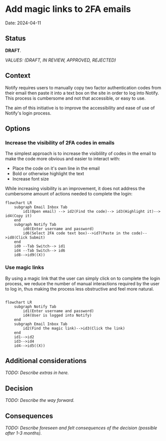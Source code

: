 # Add magic links to 2FA emails

Date: 2024-04-11

## Status

**DRAFT**.

_VALUES: (DRAFT, IN REVIEW, APPROVED, REJECTED)_

## Context

Notify requires users to manually copy two factor authentication codes from their email then paste it into a text box on the site in order to log into Notify. This process is cumbersome and not that accessible, or easy to use.

The aim of this initiative is to improve the accessibility and ease of use of Notify's login process.

## Options

### Increase the visibility of 2FA codes in emails
The simplest approach is to increase the visiblility of codes in the email to make the code more obvious and easier to interact with:
- Place the code on it's own line in the email
- Bold or otherwise highlight the text
- Increase font size

While increasing visibility is an improvement, it does not address the cumbersome amount of actions needed to complete the login:

```mermaid
flowchart LR
    subgraph Email Inbox Tab
        id1(Open email) --> id2(Find the code)--> id3(Highlight it)--> id4(Copy it)
    end
	subgraph Notify Tab
        id0(Enter username and password)
        id6(Select 2FA code text box)-->id7(Paste in the code)-->id8(Click Submit)
    end
    id0 --Tab Switch--> id1
    id4 --Tab Switch--> id6
    id8-->id9((X))

```

### Use magic links
By using a magic link that the user can simply click on to complete the login process, we reduce the number of manual interactions required by the user to log in, thus making the process less obstructive and feel more natural.


```mermaid

flowchart LR
	subgraph Notify Tab
        id1(Enter username and password)
        id4(User is logged into Notify)
    end
    subgraph Email Inbox Tab
        id2(Find the magic link)-->id3(Click the link)
    end
    id1-->id2
    id3-->id4
    id4-->id5((X))

```

## Additional considerations

_TODO: Describe extras in here._

## Decision

_TODO: Describe the way forward._

## Consequences

_TODO: Describe foreseen and felt consequences of the decision (possible after 1-3 months)._

